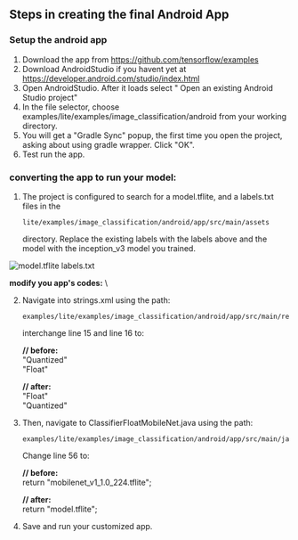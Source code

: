 ## Steps in creating the final Android App

### Setup the android app
1) Download the app from https://github.com/tensorflow/examples
2) Download AndroidStudio if you havent yet at https://developer.android.com/studio/index.html
3) Open AndroidStudio. After it loads select " Open an existing Android Studio project" 
4) In the file selector, choose examples/lite/examples/image_classification/android from your working directory.
5) You will get a "Gradle Sync" popup, the first time you open the project, asking about using gradle wrapper. Click "OK".
6) Test run the app.

### converting the app to run your model:
1) The project is configured to search for a model.tflite, and a labels.txt files in the 

       lite/examples/image_classification/android/app/src/main/assets 

   directory. Replace the existing labels with the labels above and the model with the inception_v3 model you trained.

![model.tflite   labels.txt](https://codelabs.developers.google.com/codelabs/recognize-flowers-with-tensorflow-on-android/img/1c8cdc983073d67b.png)

**modify you app's codes:** \

2) Navigate into strings.xml using the path:
   
       examples/lite/examples/image_classification/android/app/src/main/res/values/strings.xml
   
   interchange line 15 and line 16 to:

   **// before:** \
      "<item>Quantized</item>" \
      "<item>Float</item>"
   
   **// after:** \
      "<item>Float</item>" \
      "<item>Quantized</item>"

3) Then, navigate to ClassifierFloatMobileNet.java using the path:

       examples/lite/examples/image_classification/android/app/src/main/java/org/tensorflow/lite/examples/classification/tflite
   
   Change line 56 to:

   **// before:** \
   return "mobilenet_v1_1.0_224.tflite";

   **// after:** \
   return "model.tflite";

4) Save and run your customized app.


